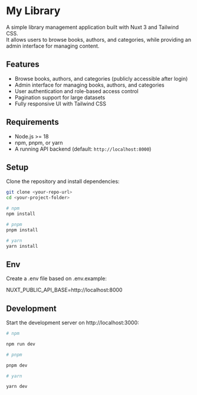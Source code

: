 # My Library

A simple library management application built with Nuxt 3 and Tailwind CSS.  
It allows users to browse books, authors, and categories, while providing an admin interface for managing content.

## Features

- Browse books, authors, and categories (publicly accessible after login)
- Admin interface for managing books, authors, and categories
- User authentication and role-based access control
- Pagination support for large datasets
- Fully responsive UI with Tailwind CSS

## Requirements

- Node.js >= 18
- npm, pnpm, or yarn
- A running API backend (default: `http://localhost:8000`)

## Setup

Clone the repository and install dependencies:

```bash
git clone <your-repo-url>
cd <your-project-folder>

# npm
npm install

# pnpm
pnpm install

# yarn
yarn install
```

## Env

Create a .env file based on .env.example:

NUXT_PUBLIC_API_BASE=http://localhost:8000

## Development

Start the development server on http://localhost:3000:
```bash
# npm

npm run dev

# pnpm

pnpm dev

# yarn

yarn dev
```
